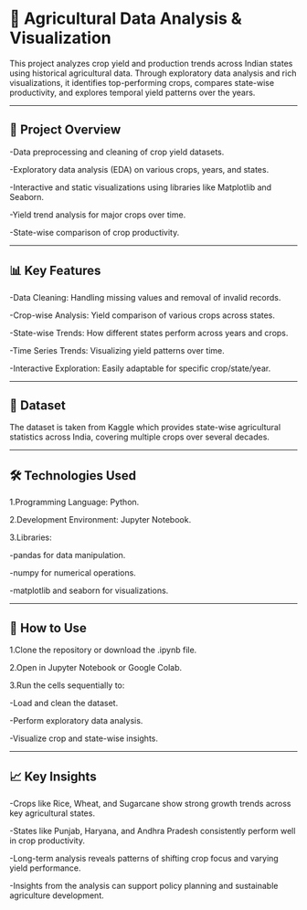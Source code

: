 # 🌾 Agricultural Data Analysis & Visualization

This project analyzes crop yield and production trends across Indian states using historical agricultural data. Through exploratory data analysis and rich visualizations, it identifies top-performing crops, compares state-wise productivity, and explores temporal yield patterns over the years.

---

## 📌 Project Overview

-Data preprocessing and cleaning of crop yield datasets.

-Exploratory data analysis (EDA) on various crops, years, and states.

-Interactive and static visualizations using libraries like Matplotlib and Seaborn.

-Yield trend analysis for major crops over time.

-State-wise comparison of crop productivity.

---

## 📊 Key Features

-Data Cleaning: Handling missing values and removal of invalid records.

-Crop-wise Analysis: Yield comparison of various crops across states.

-State-wise Trends: How different states perform across years and crops.

-Time Series Trends: Visualizing yield patterns over time.

-Interactive Exploration: Easily adaptable for specific crop/state/year.

---

## 📂 Dataset

The dataset is taken from Kaggle which provides state-wise agricultural statistics across India, covering multiple crops over several decades.

---

## 🛠 Technologies Used

1.Programming Language: Python.

2.Development Environment: Jupyter Notebook.

3.Libraries:

  -pandas for data manipulation.

  -numpy for numerical operations.

  -matplotlib and seaborn for visualizations.

---

## 📝 How to Use

1.Clone the repository or download the .ipynb file.

2.Open in Jupyter Notebook or Google Colab.

3.Run the cells sequentially to:

  -Load and clean the dataset.

  -Perform exploratory data analysis.

  -Visualize crop and state-wise insights.

---

## 📈 Key Insights

-Crops like Rice, Wheat, and Sugarcane show strong growth trends across key agricultural states.

-States like Punjab, Haryana, and Andhra Pradesh consistently perform well in crop productivity.

-Long-term analysis reveals patterns of shifting crop focus and varying yield performance.

-Insights from the analysis can support policy planning and sustainable agriculture development.
